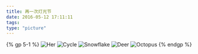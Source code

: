 ```yaml
---
title: 再一次灯光节
date: 2016-05-12 17:11:11
tags:
type: "picture"
---
```

{% gp 5-1 %}
![Her](http://7sbydq.com1.z0.glb.clouddn.com/IMG_0375.JPG)
![Cycle](http://7sbydq.com1.z0.glb.clouddn.com/IMG_0366.JPG)
![Snowflake](http://7sbydq.com1.z0.glb.clouddn.com/IMG_0383.JPG)
![Deer](http://7sbydq.com1.z0.glb.clouddn.com/IMG_0386.JPG)
![Octopus](http://7sbydq.com1.z0.glb.clouddn.com/IMG_0385.JPG)
{% endgp %}